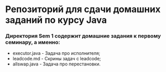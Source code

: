 # Репозиторий для сдачи домашних заданий по курсу Java

### Директория Sem 1 содержит домашние задания к первому семинару, а именно:
* executor.java - Задача про исполнителя;
* leadcode.md - Скрины задач с leadcode;
* allswap.java - Задача про перестановки.
